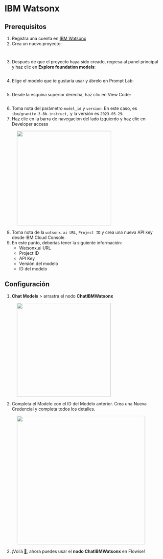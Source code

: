 # IBM Watsonx

## Prerequisitos

1. Registra una cuenta en [IBM Watsonx](https://www.ibm.com/watsonx)
2. Crea un nuevo proyecto:

<figure><img src="../../../.gitbook/assets/image--238-.png" alt=""><figcaption></figcaption></figure>

<figure><img src="../../../.gitbook/assets/image--239-.png" alt=""><figcaption></figcaption></figure>

3. Después de que el proyecto haya sido creado, regresa al panel principal y haz clic en **Explore foundation models**:

<figure><img src="../../../.gitbook/assets/image--240-.png" alt=""><figcaption></figcaption></figure>

4. Elige el modelo que te gustaría usar y ábrelo en Prompt Lab:

<figure><img src="../../../.gitbook/assets/image--241-.png" alt=""><figcaption></figcaption></figure>

5. Desde la esquina superior derecha, haz clic en View Code:

<figure><img src="../../../.gitbook/assets/image--242-.png" alt=""><figcaption></figcaption></figure>

6. Toma nota del parámetro `model_id` y `version`. En este caso, es `ibm/granite-3-8b-instruct,` y la versión es `2023-05-29`.
7. Haz clic en la barra de navegación del lado izquierdo y haz clic en Developer access

<figure><img src="../../../.gitbook/assets/image--243-.png" alt="" width="308"><figcaption></figcaption></figure>

8. Toma nota de la `watsonx.ai URL`, `Project ID` y crea una nueva API key desde IBM Cloud Console.
9. En este punto, deberías tener la siguiente información:
   * Watsonx.ai URL
   * Project ID
   * API Key
   * Versión del modelo
   * ID del modelo

## Configuración

1. **Chat Models** > arrastra el nodo **ChatIBMWatsonx**

<figure><img src="../../../.gitbook/assets/image--244-.png" alt="" width="306"><figcaption></figcaption></figure>

2. Completa el Modelo con el ID del Modelo anterior. Crea una Nueva Credencial y completa todos los detalles.

<figure><img src="../../../.gitbook/assets/image--245-.png" alt="" width="419"><figcaption></figcaption></figure>

2. ¡Voilà [🎉](https://emojipedia.org/party-popper/), ahora puedes usar el **nodo ChatIBMWatsonx** en Flowise!

<figure><img src="../../../.gitbook/assets/image--246-.png" alt=""><figcaption></figcaption></figure>
